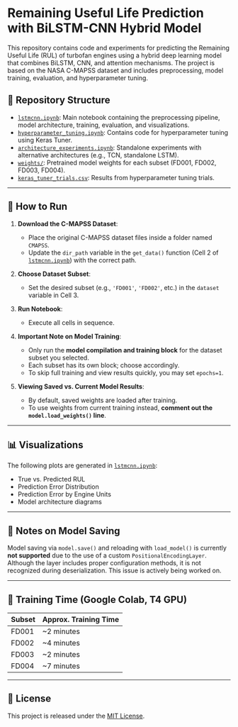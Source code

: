 # Remaining Useful Life Prediction with BiLSTM-CNN Hybrid Model

This repository contains code and experiments for predicting the Remaining Useful Life (RUL) of turbofan engines using a hybrid deep learning model that combines BiLSTM, CNN, and attention mechanisms. The project is based on the NASA C-MAPSS dataset and includes preprocessing, model training, evaluation, and hyperparameter tuning.

## 📁 Repository Structure

- [`lstmcnn.ipynb`](https://github.com/rajatrayaraddi/rul-prediction-bilstm-cnn/lstmcnn.ipynb): Main notebook containing the preprocessing pipeline, model architecture, training, evaluation, and visualizations.
- [`hyperparameter_tuning.ipynb`](https://github.com/rajatrayaraddi/rul-prediction-bilstm-cnn/hyperparameter_tuning.ipynb): Contains code for hyperparameter tuning using Keras Tuner.
- [`architecture_experiments.ipynb`](https://github.com/rajatrayaraddi/rul-prediction-bilstm-cnn/architecture_experiments.ipynb): Standalone experiments with alternative architectures (e.g., TCN, standalone LSTM).
- [`weights/`](https://github.com/rajatrayaraddi/rul-prediction-bilstm-cnn/weights): Pretrained model weights for each subset (FD001, FD002, FD003, FD004).
- [`keras_tuner_trials.csv`](https://github.com/rajatrayaraddi/rul-prediction-bilstm-cnn/keras_tuner_trials.csv): Results from hyperparameter tuning trials.

---

## 🚀 How to Run

1. **Download the C-MAPSS Dataset**:
   - Place the original C-MAPSS dataset files inside a folder named `CMAPSS`.
   - Update the `dir_path` variable in the `get_data()` function (Cell 2 of [`lstmcnn.ipynb`](https://github.com/rajatrayaraddi/rul-prediction-bilstm-cnn/lstmcnn.ipynb)) with the correct path.

2. **Choose Dataset Subset**:
   - Set the desired subset (e.g., `'FD001'`, `'FD002'`, etc.) in the `dataset` variable in Cell 3.

3. **Run Notebook**:
   - Execute all cells in sequence.

4. **Important Note on Model Training**:
   - Only run the **model compilation and training block** for the dataset subset you selected.
   - Each subset has its own block; choose accordingly.
   - To skip full training and view results quickly, you may set `epochs=1`.

5. **Viewing Saved vs. Current Model Results**:
   - By default, saved weights are loaded after training.
   - To use weights from current training instead, **comment out the `model.load_weights()` line**.

---

## 📊 Visualizations

The following plots are generated in [`lstmcnn.ipynb`](https://github.com/rajatrayaraddi/rul-prediction-bilstm-cnn/lstmcnn.ipynb):
- True vs. Predicted RUL
- Prediction Error Distribution
- Prediction Error by Engine Units
- Model architecture diagrams

---

## 🧠 Notes on Model Saving

Model saving via `model.save()` and reloading with `load_model()` is currently **not supported** due to the use of a custom `PositionalEncodingLayer`. Although the layer includes proper configuration methods, it is not recognized during deserialization. This issue is actively being worked on.

---

## 🧪 Training Time (Google Colab, T4 GPU)

| Subset | Approx. Training Time |
|--------|------------------------|
| FD001  | ~2 minutes             |
| FD002  | ~4 minutes             |
| FD003  | ~2 minutes             |
| FD004  | ~7 minutes             |

---

## 📜 License

This project is released under the [MIT License](LICENSE).

